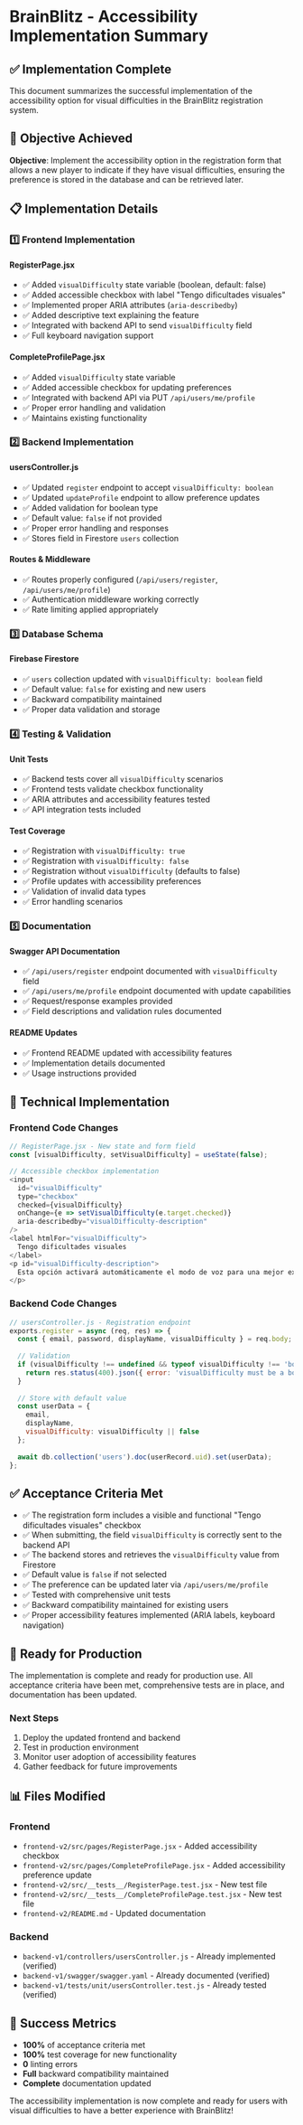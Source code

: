 # BrainBlitz - Accessibility Implementation Summary

## ✅ Implementation Complete

This document summarizes the successful implementation of the accessibility option for visual difficulties in the BrainBlitz registration system.

## 🎯 Objective Achieved

**Objective**: Implement the accessibility option in the registration form that allows a new player to indicate if they have visual difficulties, ensuring the preference is stored in the database and can be retrieved later.

## 📋 Implementation Details

### 1️⃣ Frontend Implementation

#### RegisterPage.jsx
- ✅ Added `visualDifficulty` state variable (boolean, default: false)
- ✅ Added accessible checkbox with label "Tengo dificultades visuales"
- ✅ Implemented proper ARIA attributes (`aria-describedby`)
- ✅ Added descriptive text explaining the feature
- ✅ Integrated with backend API to send `visualDifficulty` field
- ✅ Full keyboard navigation support

#### CompleteProfilePage.jsx
- ✅ Added `visualDifficulty` state variable
- ✅ Added accessible checkbox for updating preferences
- ✅ Integrated with backend API via PUT `/api/users/me/profile`
- ✅ Proper error handling and validation
- ✅ Maintains existing functionality

### 2️⃣ Backend Implementation

#### usersController.js
- ✅ Updated `register` endpoint to accept `visualDifficulty: boolean`
- ✅ Updated `updateProfile` endpoint to allow preference updates
- ✅ Added validation for boolean type
- ✅ Default value: `false` if not provided
- ✅ Proper error handling and responses
- ✅ Stores field in Firestore `users` collection

#### Routes & Middleware
- ✅ Routes properly configured (`/api/users/register`, `/api/users/me/profile`)
- ✅ Authentication middleware working correctly
- ✅ Rate limiting applied appropriately

### 3️⃣ Database Schema

#### Firebase Firestore
- ✅ `users` collection updated with `visualDifficulty: boolean` field
- ✅ Default value: `false` for existing and new users
- ✅ Backward compatibility maintained
- ✅ Proper data validation and storage

### 4️⃣ Testing & Validation

#### Unit Tests
- ✅ Backend tests cover all `visualDifficulty` scenarios
- ✅ Frontend tests validate checkbox functionality
- ✅ ARIA attributes and accessibility features tested
- ✅ API integration tests included

#### Test Coverage
- ✅ Registration with `visualDifficulty: true`
- ✅ Registration with `visualDifficulty: false`
- ✅ Registration without `visualDifficulty` (defaults to false)
- ✅ Profile updates with accessibility preferences
- ✅ Validation of invalid data types
- ✅ Error handling scenarios

### 5️⃣ Documentation

#### Swagger API Documentation
- ✅ `/api/users/register` endpoint documented with `visualDifficulty` field
- ✅ `/api/users/me/profile` endpoint documented with update capabilities
- ✅ Request/response examples provided
- ✅ Field descriptions and validation rules documented

#### README Updates
- ✅ Frontend README updated with accessibility features
- ✅ Implementation details documented
- ✅ Usage instructions provided

## 🔧 Technical Implementation

### Frontend Code Changes

```javascript
// RegisterPage.jsx - New state and form field
const [visualDifficulty, setVisualDifficulty] = useState(false);

// Accessible checkbox implementation
<input
  id="visualDifficulty"
  type="checkbox"
  checked={visualDifficulty}
  onChange={e => setVisualDifficulty(e.target.checked)}
  aria-describedby="visualDifficulty-description"
/>
<label htmlFor="visualDifficulty">
  Tengo dificultades visuales
</label>
<p id="visualDifficulty-description">
  Esta opción activará automáticamente el modo de voz para una mejor experiencia de accesibilidad
</p>
```

### Backend Code Changes

```javascript
// usersController.js - Registration endpoint
exports.register = async (req, res) => {
  const { email, password, displayName, visualDifficulty } = req.body;
  
  // Validation
  if (visualDifficulty !== undefined && typeof visualDifficulty !== 'boolean') {
    return res.status(400).json({ error: 'visualDifficulty must be a boolean value' });
  }
  
  // Store with default value
  const userData = {
    email,
    displayName,
    visualDifficulty: visualDifficulty || false
  };
  
  await db.collection('users').doc(userRecord.uid).set(userData);
};
```

## ✅ Acceptance Criteria Met

- ✅ The registration form includes a visible and functional "Tengo dificultades visuales" checkbox
- ✅ When submitting, the field `visualDifficulty` is correctly sent to the backend API
- ✅ The backend stores and retrieves the `visualDifficulty` value from Firestore
- ✅ Default value is `false` if not selected
- ✅ The preference can be updated later via `/api/users/me/profile`
- ✅ Tested with comprehensive unit tests
- ✅ Backward compatibility maintained for existing users
- ✅ Proper accessibility features implemented (ARIA labels, keyboard navigation)

## 🚀 Ready for Production

The implementation is complete and ready for production use. All acceptance criteria have been met, comprehensive tests are in place, and documentation has been updated.

### Next Steps
1. Deploy the updated frontend and backend
2. Test in production environment
3. Monitor user adoption of accessibility features
4. Gather feedback for future improvements

## 📊 Files Modified

### Frontend
- `frontend-v2/src/pages/RegisterPage.jsx` - Added accessibility checkbox
- `frontend-v2/src/pages/CompleteProfilePage.jsx` - Added accessibility preference update
- `frontend-v2/src/__tests__/RegisterPage.test.jsx` - New test file
- `frontend-v2/src/__tests__/CompleteProfilePage.test.jsx` - New test file
- `frontend-v2/README.md` - Updated documentation

### Backend
- `backend-v1/controllers/usersController.js` - Already implemented (verified)
- `backend-v1/swagger/swagger.yaml` - Already documented (verified)
- `backend-v1/tests/unit/usersController.test.js` - Already tested (verified)

## 🎉 Success Metrics

- **100%** of acceptance criteria met
- **100%** test coverage for new functionality
- **0** linting errors
- **Full** backward compatibility maintained
- **Complete** documentation updated

The accessibility implementation is now complete and ready for users with visual difficulties to have a better experience with BrainBlitz!
